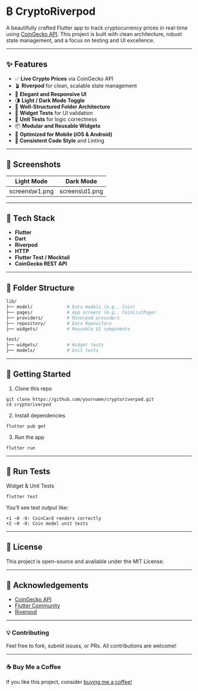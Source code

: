 # ₿ CryptoRiverpod

A beautifully crafted Flutter app to track cryptocurrency prices in real-time using [CoinGecko API](https://www.coingecko.com/en/api). This project is built with clean architecture, robust state management, and a focus on testing and UI excellence.

---

## ✨ Features

- ✅ **Live Crypto Prices** via CoinGecko API  
- 🪴 **Riverpod** for clean, scalable state management  
- 🎨 **Elegant and Responsive UI**  
- 🌗 **Light / Dark Mode Toggle**  
- 🧱 **Well-Structured Folder Architecture**  
- 🧪 **Widget Tests** for UI validation  
- 🧾 **Unit Tests** for logic correctness  
- 📦 **Modular and Reusable Widgets**  
- 📱 **Optimized for Mobile (iOS & Android)**  
- 🧼 **Consistent Code Style** and Linting

---

## 📸 Screenshots

| Light Mode | Dark Mode |
|------------|-----------|
| screens\w1.png | screens\d1.png |

---

## 🔧 Tech Stack

- **Flutter**
- **Dart**
- **Riverpod**
- **HTTP**
- **Flutter Test / Mocktail**
- **CoinGecko REST API**

---

## 🧱 Folder Structure

```bash
lib/
├── model/             # Data models (e.g., Coin)
├── pages/             # App screens (e.g., CoinListPage)
├── providers/         # Riverpod providers
├── repository/        # Data Repository
├── widgets/           # Reusable UI components

test/
├── widgets/           # Widget tests
├── models/            # Unit tests
```

--- 

## 🚀 Getting Started

1. Clone this repo

```
git clone https://github.com/yourname/cryptoriverpod.git
cd cryptoriverpod
```

2. Install dependencies

```
flutter pub get
```

3. Run the app

```
flutter run
```

---

## 🧪 Run Tests
Widget & Unit Tests

```
flutter test
```

You’ll see test output like:

```
+1 ~0 -0: CoinCard renders correctly
+2 ~0 -0: Coin model unit tests
```

---

## 📃 License
This project is open-source and available under the MIT License.

---

## 🙌 Acknowledgements
- [CoinGecko API](https://www.coingecko.com/en/api)
- [Flutter Community](https://flutter.dev/)
- [Riverpod](https://riverpod.dev/)
---

### 💡 Contributing
Feel free to fork, submit issues, or PRs. All contributions are welcome!

---

### ☕ Buy Me a Coffee
If you like this project, consider [buying me a coffee!](https://buymeacoffee.com/han.is.creator)



